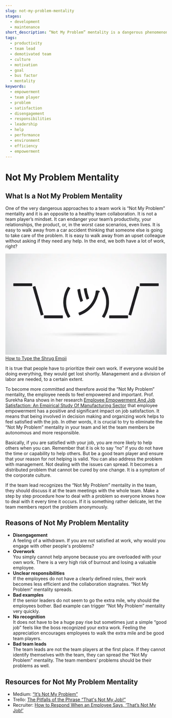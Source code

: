 ```yaml
---
slug: not-my-problem-mentality
stages:
  - development
  - maintenance
short_description: “Not My Problem” mentality is a dangerous phenomenon that can jeopardize your project. Collaboration is a result of a healthy team environment and a good leadership.
tags:
  - productivity
  - team lead
  - demotivated team
  - culture
  - motivation
  - goal
  - bus factor
  - mentality
keywords:
  - empowerment
  - team player
  - problem
  - satisfaction
  - disengagement
  - responsibilities
  - leadership
  - help
  - performance
  - environment
  - efficiency
  - empowerment
---
```


# Not My Problem Mentality

## What Is a Not My Problem Mentality

One of the very dangerous approaches to a team work is “Not My Problem” mentality and it is an opposite to a healthy team collaboration. It is not a team player’s mindset. It can endanger your team’s productivity, your relationships, the product, or, in the worst case scenarios, even lives. It is easy to walk away from a car accident thinking that someone else is going to take care of the problem. It is easy to walk away from an upset colleague without asking if they need any help. In the end, we both have a lot of work, right?

![Shrug Emoji](/files/not_my_problem_mentality.png)  
[How to Type the Shrug Emoji](https://blog.hubspot.com/marketing/shrug-emoji)

It is true that people have to prioritize their own work. If everyone would be doing everything, they would get lost shortly. Management and a division of labor are needed, to a certain extent.

To become more committed and therefore avoid the “Not My Problem” mentality, the employee needs to feel empowered and important. Prof. Surekha Rana shows in her research [Employee Empowerment And Job Satisfaction: An Empirical Study Of Manufacturing Sector](http://ijbemr.com/wp-content/uploads/2016/03/EMPLOYEE-EMPOWERMENT-AND-JOB-SATISFACTION.pdf) that employee empowerment has a positive and significant impact on job satisfaction. It means that being involved in decision making and organizing work helps to feel satisfied with the job. In other words, it is crucial to try to eliminate the “Not My Problem” mentality in your team and let the team members be autonomous and more responsible.

Basically, if you are satisfied with your job, you are more likely to help others when you can. Remember that it is ok to say “no” if you do not have the time or capability to help others. But be a good team player and ensure that your reason for not helping is valid. You can also address the problem with management. Not dealing with the issues can spread. It becomes a distributed problem that cannot be cured by one change. It is a symptom of the corporate culture.

If the team lead recognizes the “Not My Problem” mentality in the team, they should discuss it at the team meetings with the whole team. Make a step by step procedure how to deal with a problem so everyone knows how to deal with it every time it occurs. If it is something rather delicate, let the team members report the problem anonymously.

## Reasons of Not My Problem Mentality

- **Disengagement**  
   A feeling of a withdrawn. If you are not satisfied at work, why would you engage with other people's problems?
- **Overwork**  
   You simply cannot help anyone because you are overloaded with your own work. There is a very high risk of burnout and losing a valuable employee.
- **Unclear responsibilities**  
   If the employees do not have a clearly defined roles, their work becomes less efficient and the collaboration stagnates. “Not My Problem” mentality spreads.
- **Bad examples**  
   If the senior leaders do not seem to go the extra mile, why should the employees bother. Bad example can trigger “Not My Problem” mentality very quickly.
- **No recognition**  
   It does not have to be a huge pay rise but sometimes just a simple “good job” feels like the boss recognized your extra work. Feeling the appreciation encourages employees to walk the extra mile and be good team players.
- **Bad team leads**  
  The team leads are not the team players at the first place. If they cannot identify themselves with the team, they can spread the “Not My Problem” mentality. The team members’ problems should be their problems as well.

## Resources for Not My Problem Mentality

- Medium: [“It’s Not My Problem”](https://medium.com/@CS1201/it-s-not-my-problem-7cd17f6aa421)
- Trello: [The Pitfalls of the Phrase “That's Not My Job!”](https://blog.trello.com/pitfalls-of-phrase-thats-not-my-job)
- Recruiter: [How to Respond When an Employee Says, ‘That’s Not My Job!’](https://www.recruiter.com/i/how-to-respond-when-an-employee-says-thats-not-my-job/)
